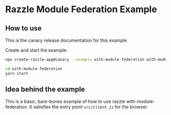 # Razzle Module Federation Example

## How to use

<!-- START install generated instructions please keep comment here to allow auto update -->
<!-- DON'T EDIT THIS SECTION, INSTEAD RE-RUN yarn update-examples TO UPDATE -->
This is the canary release documentation for this example

Create and start the example:

```bash
npx create-razzle-app@canary --example with-module-federation with-module-federation

cd with-module-federation
yarn start
```
<!-- END install generated instructions please keep comment here to allow auto update -->


## Idea behind the example
This is a basic, bare-bones example of how to use razzle with-module-federation. It satisfies the entry point
 `src/client.js` for the browser.
